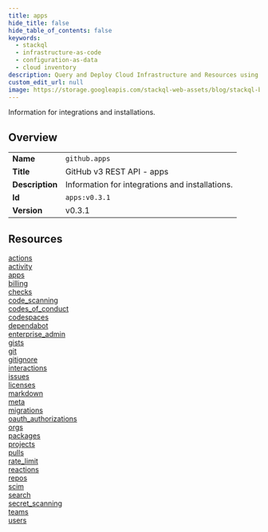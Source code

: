 ```yaml
---
title: apps
hide_title: false
hide_table_of_contents: false
keywords:
  - stackql
  - infrastructure-as-code
  - configuration-as-data
  - cloud inventory
description: Query and Deploy Cloud Infrastructure and Resources using SQL
custom_edit_url: null
image: https://storage.googleapis.com/stackql-web-assets/blog/stackql-blog-post-featured-image.png
---
```

Information for integrations and installations.  
    

## Overview
<table><tbody>
<tr><td><b>Name</b></td><td><code>github.apps</code></td></tr>
<tr><td><b>Title</b></td><td>GitHub v3 REST API - apps</td></tr>
<tr><td><b>Description</b></td><td>Information for integrations and installations.</td></tr>
<tr><td><b>Id</b></td><td><code>apps:v0.3.1</code></td></tr>
<tr><td><b>Version</b></td><td>v0.3.1</td></tr>
</tbody></table>

## Resources
<div class="row">
<div class="providerDocColumn">
<a href="/docs/providers/github/apps/actions">actions</a><br />
<a href="/docs/providers/github/apps/activity">activity</a><br />
<a href="/docs/providers/github/apps/apps">apps</a><br />
<a href="/docs/providers/github/apps/billing">billing</a><br />
<a href="/docs/providers/github/apps/checks">checks</a><br />
<a href="/docs/providers/github/apps/code_scanning">code_scanning</a><br />
<a href="/docs/providers/github/apps/codes_of_conduct">codes_of_conduct</a><br />
<a href="/docs/providers/github/apps/codespaces">codespaces</a><br />
<a href="/docs/providers/github/apps/dependabot">dependabot</a><br />
<a href="/docs/providers/github/apps/enterprise_admin">enterprise_admin</a><br />
<a href="/docs/providers/github/apps/gists">gists</a><br />
<a href="/docs/providers/github/apps/git">git</a><br />
<a href="/docs/providers/github/apps/gitignore">gitignore</a><br />
<a href="/docs/providers/github/apps/interactions">interactions</a><br />
<a href="/docs/providers/github/apps/issues">issues</a><br />
<a href="/docs/providers/github/apps/licenses">licenses</a><br />
</div>
<div class="providerDocColumn">
<a href="/docs/providers/github/apps/markdown">markdown</a><br />
<a href="/docs/providers/github/apps/meta">meta</a><br />
<a href="/docs/providers/github/apps/migrations">migrations</a><br />
<a href="/docs/providers/github/apps/oauth_authorizations">oauth_authorizations</a><br />
<a href="/docs/providers/github/apps/orgs">orgs</a><br />
<a href="/docs/providers/github/apps/packages">packages</a><br />
<a href="/docs/providers/github/apps/projects">projects</a><br />
<a href="/docs/providers/github/apps/pulls">pulls</a><br />
<a href="/docs/providers/github/apps/rate_limit">rate_limit</a><br />
<a href="/docs/providers/github/apps/reactions">reactions</a><br />
<a href="/docs/providers/github/apps/repos">repos</a><br />
<a href="/docs/providers/github/apps/scim">scim</a><br />
<a href="/docs/providers/github/apps/search">search</a><br />
<a href="/docs/providers/github/apps/secret_scanning">secret_scanning</a><br />
<a href="/docs/providers/github/apps/teams">teams</a><br />
<a href="/docs/providers/github/apps/users">users</a><br />
</div>
</div>

